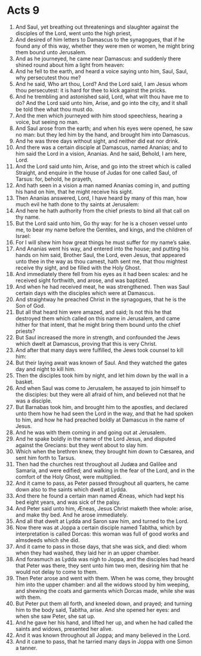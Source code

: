 ﻿# Acts  9
1. And Saul, yet breathing out threatenings and slaughter against the disciples of the Lord, went unto the high priest, 
2. And desired of him letters to Damascus to the synagogues, that if he found any of this way, whether they were men or women, he might bring them bound unto Jerusalem. 
3. And as he journeyed, he came near Damascus: and suddenly there shined round about him a light from heaven: 
4. And he fell to the earth, and heard a voice saying unto him, Saul, Saul, why persecutest thou me? 
5. And he said, Who art thou, Lord? And the Lord said, I am Jesus whom thou persecutest: it is hard for thee to kick against the pricks. 
6. And he trembling and astonished said, Lord, what wilt thou have me to do? And the Lord said unto him, Arise, and go into the city, and it shall be told thee what thou must do. 
7. And the men which journeyed with him stood speechless, hearing a voice, but seeing no man. 
8. And Saul arose from the earth; and when his eyes were opened, he saw no man: but they led him by the hand, and brought him into Damascus. 
9. And he was three days without sight, and neither did eat nor drink. 
10.  And there was a certain disciple at Damascus, named Ananias; and to him said the Lord in a vision, Ananias. And he said, Behold, I am here, Lord. 
11. And the Lord said unto him, Arise, and go into the street which is called Straight, and enquire in the house of Judas for one called Saul, of Tarsus: for, behold, he prayeth, 
12. And hath seen in a vision a man named Ananias coming in, and putting his hand on him, that he might receive his sight. 
13. Then Ananias answered, Lord, I have heard by many of this man, how much evil he hath done to thy saints at Jerusalem: 
14. And here he hath authority from the chief priests to bind all that call on thy name. 
15. But the Lord said unto him, Go thy way: for he is a chosen vessel unto me, to bear my name before the Gentiles, and kings, and the children of Israel: 
16. For I will shew him how great things he must suffer for my name’s sake. 
17. And Ananias went his way, and entered into the house; and putting his hands on him said, Brother Saul, the Lord, even Jesus, that appeared unto thee in the way as thou camest, hath sent me, that thou mightest receive thy sight, and be filled with the Holy Ghost. 
18. And immediately there fell from his eyes as it had been scales: and he received sight forthwith, and arose, and was baptized. 
19. And when he had received meat, he was strengthened. Then was Saul certain days with the disciples which were at Damascus. 
20. And straightway he preached Christ in the synagogues, that he is the Son of God. 
21. But all that heard him were amazed, and said; Is not this he that destroyed them which called on this name in Jerusalem, and came hither for that intent, that he might bring them bound unto the chief priests? 
22. But Saul increased the more in strength, and confounded the Jews which dwelt at Damascus, proving that this is very Christ. 
23.  And after that many days were fulfilled, the Jews took counsel to kill him: 
24. But their laying await was known of Saul. And they watched the gates day and night to kill him. 
25. Then the disciples took him by night, and let him down by the wall in a basket. 
26. And when Saul was come to Jerusalem, he assayed to join himself to the disciples: but they were all afraid of him, and believed not that he was a disciple. 
27. But Barnabas took him, and brought him to the apostles, and declared unto them how he had seen the Lord in the way, and that he had spoken to him, and how he had preached boldly at Damascus in the name of Jesus. 
28. And he was with them coming in and going out at Jerusalem. 
29. And he spake boldly in the name of the Lord Jesus, and disputed against the Grecians: but they went about to slay him. 
30. Which when the brethren knew, they brought him down to Cæsarea, and sent him forth to Tarsus. 
31. Then had the churches rest throughout all Judæa and Galilee and Samaria, and were edified; and walking in the fear of the Lord, and in the comfort of the Holy Ghost, were multiplied. 
32.  And it came to pass, as Peter passed throughout all quarters, he came down also to the saints which dwelt at Lydda. 
33. And there he found a certain man named Æneas, which had kept his bed eight years, and was sick of the palsy. 
34. And Peter said unto him, Æneas, Jesus Christ maketh thee whole: arise, and make thy bed. And he arose immediately. 
35. And all that dwelt at Lydda and Saron saw him, and turned to the Lord. 
36.  Now there was at Joppa a certain disciple named Tabitha, which by interpretation is called Dorcas: this woman was full of good works and almsdeeds which she did. 
37. And it came to pass in those days, that she was sick, and died: whom when they had washed, they laid  her in an upper chamber. 
38. And forasmuch as Lydda was nigh to Joppa, and the disciples had heard that Peter was there, they sent unto him two men, desiring him that he would not delay to come to them. 
39. Then Peter arose and went with them. When he was come, they brought him into the upper chamber: and all the widows stood by him weeping, and shewing the coats and garments which Dorcas made, while she was with them. 
40. But Peter put them all forth, and kneeled down, and prayed; and turning him to the body said, Tabitha, arise. And she opened her eyes: and when she saw Peter, she sat up. 
41. And he gave her his hand, and lifted her up, and when he had called the saints and widows, presented her alive. 
42. And it was known throughout all Joppa; and many believed in the Lord. 
43. And it came to pass, that he tarried many days in Joppa with one Simon a tanner. 

